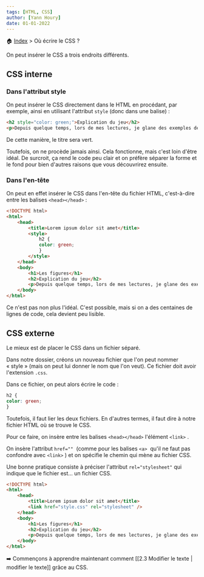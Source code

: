 ```yaml
---
tags: [HTML, CSS]
author: [Yann Houry]
date: 01-01-2022
---
```


🏠 [Index](https://github.com/YannHY/html-css-js/blob/main/index.md) > Où écrire le CSS ?

On peut insérer le CSS a trois endroits différents.

## CSS interne
### Dans l'attribut style
On peut insérer le CSS directement dans le HTML en procédant, par exemple, ainsi en utilisant l'attribut `style` (donc dans une balise) :

```HTML
<h2 style="color: green;">Explication du jeu</h2>
<p>Depuis quelque temps, lors de mes lectures, je glane des exemples de <a href="https://www.ralentirtravaux.com/lettres/cours/figures_style.php">figures de style</a> afin d’en faire des exercices pour mes élèves de troisième. Comme j’attends d’en avoir davantage, je n’ai pas commencé ces exercices. Mais, pour vous en donner un avant goût, je vous propose un petit jeu.</p>
```

De cette manière, le titre sera vert.

Toutefois, on ne procède jamais ainsi. Cela fonctionne, mais c'est loin d'être idéal. De surcroit, ça rend le code peu clair et on préfère séparer la forme et le fond pour bien d'autres raisons que vous découvrirez ensuite.

### Dans l'en-tête
On peut en effet insérer le CSS dans l'en-tête du fichier HTML, c'est-à-dire entre les balises `<head></head>` :

```html
<!DOCTYPE html>
<html>
	<head>
		<title>Lorem ipsum dolor sit amet</title>
		<style>
			h2 {
			color: green;
			}
		</style>
	</head>
	<body>
		<h1>Les figures</h1>
		<h2>Explication du jeu</h2>
		<p>Depuis quelque temps, lors de mes lectures, je glane des exemples de <a href="https://www.ralentirtravaux.com/lettres/cours/figures_style.php">figures de style</a> afin d’en faire des exercices pour mes élèves de troisième. Comme j’attends d’en avoir davantage, je n’ai pas commencé ces exercices. Mais, pour vous en donner un avant goût, je vous propose un petit jeu.</p>
	</body>
</html>
````

Ce n'est pas non plus l'idéal. C'est possible, mais si on a des centaines de lignes de code, cela devient peu lisible.

## CSS externe
Le mieux est de placer le CSS dans un fichier séparé.

Dans notre dossier, créons un nouveau fichier que l'on peut nommer « style » (mais on peut lui donner le nom que l'on veut). Ce fichier doit avoir l'extension `.css`.

Dans ce fichier, on peut alors écrire le code :

```CSS
h2 {
color: green;
}
```

Toutefois, il faut lier les deux fichiers. En d'autres termes, il faut dire à notre fichier HTML où se trouve le CSS.

Pour ce faire, on insère entre les balises `<head></head>` l'élément `<link>` .

On insère l'attribut `href=""`  (comme pour les balises `<a>`  qu'il ne faut pas confondre avec `<link>` ) et on spécifie le chemin qui mène au fichier CSS.

Une bonne pratique consiste à préciser l'attribut `rel="stylesheet"` qui indique que le fichier est... un fichier CSS.

```html
<!DOCTYPE html>
<html>
	<head>
		<title>Lorem ipsum dolor sit amet</title>
		<link href="style.css" rel="stylesheet" />
	</head>
	<body>
		<h1>Les figures</h1>
		<h2>Explication du jeu</h2>
		<p>Depuis quelque temps, lors de mes lectures, je glane des exemples de <a href="https://www.ralentirtravaux.com/lettres/cours/figures_style.php">figures de style</a> afin d’en faire des exercices pour mes élèves de troisième. Comme j’attends d’en avoir davantage, je n’ai pas commencé ces exercices. Mais, pour vous en donner un avant goût, je vous propose un petit jeu.</p>
	</body>
</html>
````

➡️ Commençons à apprendre maintenant comment [[2.3 Modifier le texte | modifier le texte]] grâce au CSS.
